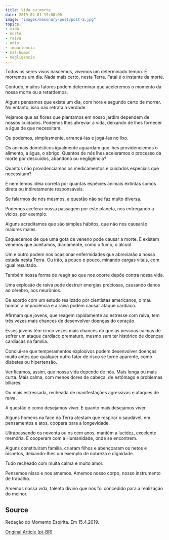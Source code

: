 ```yaml
---
title: Vida ou morte
date: 2019-02-01 19:00:00
image: "images/masonary-post/post-2.jpg"
topics: 
- vida
- morte
- raiva
- odio
- impaciencia
- mal-humor
- negligencia
---
```


Todos os seres vivos nascemos, vivemos um determinado tempo. E morremos um dia.
Nada mais certo, nesta Terra. Fatal é o instante da morte.

Contudo, muitos fatores podem determinar que aceleremos o momento da nossa
morte ou a retardemos.

Alguns pensamos que existe um dia, com hora e segundo certo de morrer. No
entanto, isso não retrata a verdade.

Vejamos que as flores que plantamos em nosso jardim dependem de nossos
cuidados. Podemos lhes abreviar a vida, deixando de lhes fornecer a água de que
necessitam.

Ou podemos, simplesmente, arrancá-las e jogá-las no lixo.

Os animais domésticos igualmente aguardam que lhes providenciemos o alimento, a
água, o abrigo. Quantos de nós lhes aceleramos o processo da morte por
descuidos, abandono ou negligência?

Quantos não providenciamos os medicamentos e cuidados especiais que necessitam?

E nem temos ideia correta por quantas espécies animais extintas somos direta ou
indiretamente responsáveis.

Se falarmos de nós mesmos, a questão não se faz muito diversa.

Podemos acelerar nossa passagem por este planeta, nos entregando a vícios, por
exemplo.

Alguns acreditamos que são simples hábitos, que não nos causarão maiores males.

Esquecemos de que uma gota de veneno pode causar a morte. E existem venenos que
aceitamos, diariamente, como o fumo, o álcool.

Um e outro podem nos ocasionar enfermidades que abreviarão a nossa estada nesta
Terra. Ou irão, a pouco e pouco, minando cargas vitais, com igual resultado.

Também nossa forma de reagir ao que nos ocorre depõe contra nossa vida.

Uma explosão de raiva pode destruir energias preciosas, causando danos ao
cérebro, aos neurônios.

De acordo com um estudo realizado por cientistas americanos, o mau humor, a
impaciência e a raiva podem causar ataque cardíaco.

Afirmam que jovens, que reagem rapidamente ao estresse com raiva, tem três
vezes mais chances de desenvolver doenças do coração.

Esses jovens têm cinco vezes mais chances do que as pessoas calmas de sofrer um
ataque cardíaco prematuro, mesmo sem ter histórico de doenças cardíacas na
família.

Conclui-se que temperamentos explosivos podem desenvolver doenças muito antes
que qualquer outro fator de risco se torne aparente, como diabetes ou
hipertensão.

Verificamos, assim, que nossa vida depende de nós. Mais longa ou mais curta.
Mais calma, com menos dores de cabeça, de estômago e problemas biliares.

Ou mais estressada, recheada de manifestações agressivas e ataques de raiva.

A questão é como desejamos viver. E quanto mais desejamos viver.

Alguns homens na face da Terra atestam que respirar o saudável, em pensamentos
e atos, coopera para a longevidade.

Ultrapassando os noventa ou os cem anos, mantêm a lucidez, excelente memória. E
cooperam com a Humanidade, onde se encontrem.

Alguns constituíram família, criaram filhos e abençoaram os netos e bisnetos,
deixando-lhes um exemplo de nobreza e dignidade.

Tudo recheado com muita calma e muito amor.

Pensemos nisso e nos amemos. Amemos nosso corpo, nosso instrumento de trabalho.

Amemos nossa vida, talento divino que nos foi concedido para a realização do
melhor.

## Source
Redação do Momento Espírita.
Em 15.4.2019.

[Original Article (pt-BR)](http://www.momento.com.br/pt/ler_texto.php?id=5716)
